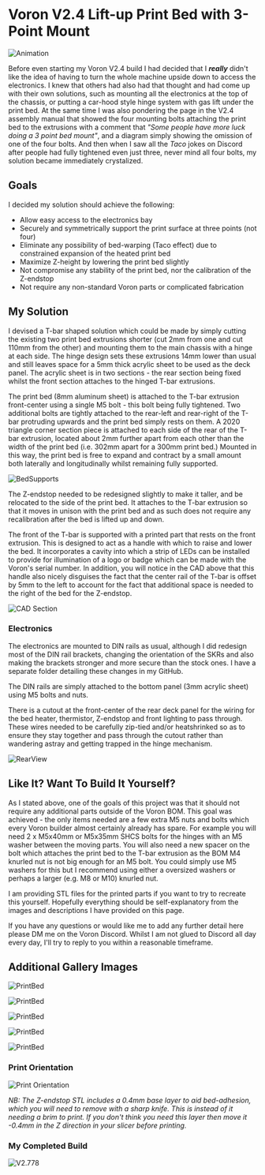 # Voron V2.4 Lift-up Print Bed with 3-Point Mount

![Animation](./img/CADAnimation512px.gif)

Before even starting my Voron V2.4 build I had decided that I ***really*** didn't like the idea of having to turn the whole machine upside down to access the electronics. I knew that others had also had that thought and had come up with their own solutions, such as mounting all the electronics at the top of the chassis, or putting a car-hood style hinge system with gas lift under the print bed. At the same time I was also pondering the page in the V2.4 assembly manual that showed the four mounting bolts attaching the print bed to the extrusions with a comment that *"Some people have more luck doing a 3 point bed mount"*, and a diagram simply showing the omission of one of the four bolts. And then when I saw all the *Taco* jokes on Discord after people had fully tightened even just three, never mind all four bolts, my solution became immediately crystalized.



## Goals

I decided my solution should achieve the following:

* Allow easy access to the electronics bay
* Securely and symmetrically support the print surface at three points (not four) 
* Eliminate any possibility of bed-warping (Taco effect) due to constrained expansion of the heated print bed
* Maximize Z-height by lowering the print bed slightly
* Not compromise any stability of the print bed, nor the calibration of the Z-endstop
* Not require any non-standard Voron parts or complicated fabrication



## My Solution

I devised a T-bar shaped solution which could be made by simply cutting the existing two print bed extrusions shorter (cut 2mm from one and cut 110mm from the other) and mounting them to the main chassis with a hinge at each side. The hinge design sets these extrusions 14mm lower than usual and still leaves space for a 5mm thick acrylic sheet to be used as the deck panel. The acrylic sheet is in two sections - the rear section being fixed whilst the front section attaches to the hinged T-bar extrusions.

The print bed (8mm aluminum sheet) is attached to the T-bar extrusion front-center using a single M5 bolt - this bolt being fully tightened. Two additional bolts are tightly attached to the rear-left and rear-right of the T-bar protruding upwards and the print bed simply rests on them. A 2020 triangle corner section piece is attached to each side of the rear of the T-bar extrusion, located about 2mm further apart from each other than the width of the print bed (i.e. 302mm apart for a 300mm print bed.) Mounted in this way, the print bed is free to expand and contract by a small amount both laterally and longitudinally whilst remaining fully supported.



![BedSupports](./img/CADShowingPrintBedSupports.jpg)



The Z-endstop needed to be redesigned slightly to make it taller, and be relocated to the side of the print bed. It attaches to the T-bar extrusion so that it moves in unison with the print bed and as such does not require any recalibration after the bed is lifted up and down.

The front of the T-bar is supported with a printed part that rests on the front extrusion. This is designed to act as a handle with which to raise and lower the bed. It incorporates a cavity into which a strip of LEDs can be installed to provide for illumination of a logo or badge which can be made with the Voron's serial number. In addition, you will notice in the CAD above that this handle also nicely disguises the fact that the center rail of the T-bar is offset by 5mm to the left to account for the fact that additional space is needed to the right of the bed for the Z-endstop.



![CAD Section](./img/CADSection.jpg)

### Electronics

The electronics are mounted to DIN rails as usual, although I did redesign most of the DIN rail brackets, changing the orientation of the SKRs and also making the brackets stronger and more secure than the stock ones. I have a separate folder detailing these changes in my GitHub.

The DIN rails are simply attached to the bottom panel (3mm acrylic sheet) using M5 bolts and nuts. 

There is a cutout at the front-center of the rear deck panel for the wiring for the bed heater, thermistor, Z-endstop and front lighting to pass through. These wires needed to be carefully zip-tied and/or heatshrinked so as to ensure they stay together and pass through the cutout rather than wandering astray and getting trapped in the hinge mechanism.



![RearView](./img/CADRearQuarterViewWithBedAt45Degrees.jpg)





## Like It? Want To Build It Yourself?

As I stated above, one of the goals of this project was that it should not require any additional parts outside of the Voron BOM. This goal was achieved - the only items needed are a few extra M5 nuts and bolts which every Voron builder almost certainly already has spare. For example you will need 2 x M5x40mm or M5x35mm SHCS bolts for the hinges with an M5 washer between the moving parts. You will also need a new spacer on the bolt which attaches the print bed to the T-bar extrusion as the BOM M4 knurled nut is not big enough for an M5 bolt. You could simply use M5 washers for this but I recommend using either a oversized washers or perhaps a larger (e.g. M8 or M10) knurled nut.

I am providing STL files for the printed parts if you want to try to recreate this yourself. Hopefully everything should be self-explanatory from the images and descriptions I have provided on this page.

If you have any questions or would like me to add any further detail here please DM me on the Voron Discord. Whilst I am not glued to Discord all day every day, I'll try to reply to you within a reasonable timeframe.



## Additional Gallery Images

![PrintBed](./img/CADFrontQuarterViewWithBedAt25Degrees.jpg)



![PrintBed](./img/CADHingeCloseUp1.jpg)



![PrintBed](./img/CADHingeCloseUp2.jpg)



![PrintBed](./img/CADHingeCloseUp3.jpg)



![PrintBed](./img/CADShowingPrintBed.jpg)



### Print Orientation

![Print Orientation](./img/PrintOrientation.jpg)

*NB: The Z-endstop STL includes a 0.4mm base layer to aid bed-adhesion, which you will need to remove with a sharp knife. This is instead of it needing a brim to print. If you don't think you need this layer then move it -0.4mm in the Z direction in your slicer before printing.*



### My Completed Build

![V2.778](./img/V2.778IRL.gif)

